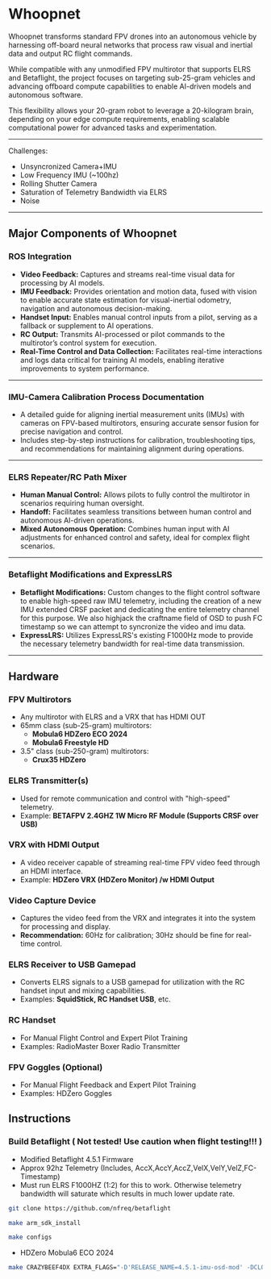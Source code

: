 # Whoopnet

Whoopnet transforms standard FPV drones into an autonomous vehicle by harnessing off-board neural networks that process raw visual and inertial data and output RC flight commands.

While compatible with any unmodified FPV multirotor that supports ELRS and Betaflight, the project focuses on targeting sub-25-gram vehicles and advancing offboard compute capabilities to enable AI-driven models and autonomous software.  

This flexibility allows your 20-gram robot to leverage a 20-kilogram brain, depending on your edge compute requirements, enabling scalable computational power for advanced tasks and experimentation.

---

Challenges:
- Unsyncronized Camera+IMU 
- Low Frequency IMU (~100hz)
- Rolling Shutter Camera
- Saturation of Telemetry Bandwidth via ELRS
- Noise

---

## Major Components of Whoopnet

### ROS Integration
- **Video Feedback:** Captures and streams real-time visual data for processing by AI models.  
- **IMU Feedback:** Provides orientation and motion data, fused with vision to enable accurate state estimation for visual-inertial odometry, navigation and autonomous decision-making.  
- **Handset Input:** Enables manual control inputs from a pilot, serving as a fallback or supplement to AI operations.  
- **RC Output:** Transmits AI-processed or pilot commands to the multirotor’s control system for execution.  
- **Real-Time Control and Data Collection:** Facilitates real-time interactions and logs data critical for training AI models, enabling iterative improvements to system performance.

---

### IMU-Camera Calibration Process Documentation
- A detailed guide for aligning inertial measurement units (IMUs) with cameras on FPV-based multirotors, ensuring accurate sensor fusion for precise navigation and control.  
- Includes step-by-step instructions for calibration, troubleshooting tips, and recommendations for maintaining alignment during operations.

---

### ELRS Repeater/RC Path Mixer
- **Human Manual Control:** Allows pilots to fully control the multirotor in scenarios requiring human oversight.  
- **Handoff:** Facilitates seamless transitions between human control and autonomous AI-driven operations.  
- **Mixed Autonomous Operation:** Combines human input with AI adjustments for enhanced control and safety, ideal for complex flight scenarios.

---

### Betaflight Modifications and ExpressLRS 
- **Betaflight Modifications:** Custom changes to the flight control software to enable high-speed raw IMU telemetry, including the creation of a new IMU extended CRSF packet and dedicating the entire telemetry channel for this purpose. We also highjack the craftname field of OSD to push FC timestamp so we can attempt to syncronize the video and imu data.
- **ExpressLRS:** Utilizes ExpressLRS's existing F1000Hz mode to provide the necessary telemetry bandwidth for real-time data transmission.

---
## Hardware
### FPV Multirotors
- Any multirotor with ELRS and a VRX that has HDMI OUT
- 65mm class (sub-25-gram) multirotors:  
  - **Mobula6 HDZero ECO 2024**  
  - **Mobula6 Freestyle HD**
- 3.5" class (sub-250-gram) multirotors:  
  - **Crux35 HDZero**

### ELRS Transmitter(s)
- Used for remote communication and control with "high-speed" telemetry.  
- Example: **BETAFPV 2.4GHZ 1W Micro RF Module (Supports CRSF over USB)**

### VRX with HDMI Output
- A video receiver capable of streaming real-time FPV video feed through an HDMI interface.  
- Example: **HDZero VRX (HDZero Monitor) /w HDMI Output**

### Video Capture Device
- Captures the video feed from the VRX and integrates it into the system for processing and display.  
- **Recommendation:** 60Hz for calibration; 30Hz should be fine for real-time control.

### ELRS Receiver to USB Gamepad
- Converts ELRS signals to a USB gamepad for utilization with the RC handset input and mixing capabilities.  
- Examples: **SquidStick, RC Handset USB**, etc.

### RC Handset
- For Manual Flight Control and Expert Pilot Training
- Examples: RadioMaster Boxer Radio Transmitter

### FPV Goggles (Optional)
- For Manual Flight Feedback and Expert Pilot Training
- Examples: HDZero Goggles

## Instructions

### Build Betaflight  ( Not tested! Use caution when flight testing!!! )
- Modified Betaflight 4.5.1 Firmware 
- Approx 92hz Telemetry (Includes, AccX,AccY,AccZ,VelX,VelY,VelZ,FC-Timestamp)
- Must run ELRS F1000HZ (1:2) for this to work. Otherwise telemetry bandwidth will saturate which results in much lower update rate.


```sh
git clone https://github.com/nfreq/betaflight

make arm_sdk_install

make configs
```

- HDZero Mobula6 ECO 2024
```sh
make CRAZYBEEF4DX EXTRA_FLAGS="-D'RELEASE_NAME=4.5.1-imu-osd-mod' -DCLOUD_BUILD -DUSE_DSHOT -DUSE_OSD_HD -DUSE_PINIO -DUSE_SERIALRX -DUSE_SERIALRX_CRSF -DUSE_TELEMETRY -DUSE_TELEMETRY_CRSF -DUSE_VTX"
```